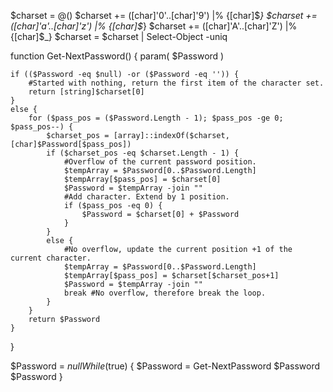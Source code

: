 $charset  = @()
$charset += ([char]'0'..[char]'9') |% {[char]$_}
$charset += ([char]'a'..[char]'z') |% {[char]$_}
$charset += ([char]'A'..[char]'Z') |% {[char]$_}
$charset  = $charset | Select-Object -uniq

function Get-NextPassword() {
    param(
        $Password
    )    
        
    if (($Password -eq $null) -or ($Password -eq '')) {
        #Started with nothing, return the first item of the character set.
        return [string]$charset[0]
    }
    else {
        for ($pass_pos = ($Password.Length - 1); $pass_pos -ge 0; $pass_pos--) {            
            $charset_pos = [array]::indexOf($charset, [char]$Password[$pass_pos])
            if ($charset_pos -eq $charset.Length - 1) {
                #Overflow of the current password position.
                $tempArray = $Password[0..$Password.Length]
                $tempArray[$pass_pos] = $charset[0]
                $Password = $tempArray -join ""
                #Add character. Extend by 1 position.
                if ($pass_pos -eq 0) {
                    $Password = $charset[0] + $Password
                }
            }
            else {
                #No overflow, update the current position +1 of the current character.
                $tempArray = $Password[0..$Password.Length]
                $tempArray[$pass_pos] = $charset[$charset_pos+1]
                $Password = $tempArray -join ""
                break #No overflow, therefore break the loop.
            }
        }    
        return $Password
    }
    
}    

$Password = $null
While ($true) {
     $Password = Get-NextPassword $Password
     $Password
}
